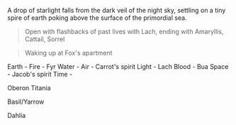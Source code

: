 A drop of starlight falls from the dark veil of the night sky, settling on a tiny spire of earth poking above the surface of the primordial sea.

> Open with flashbacks of past lives with Lach, ending with Amaryllis, Cattail, Sorrel

> Waking up at Fox's apartment

Earth - 
Fire - Fyr
Water - 
Air - Carrot's spirit
Light - Lach
Blood - Bua
Space - Jacob's spirit
Time - 

Oberon
Titania

Basil/Yarrow

Dahlia